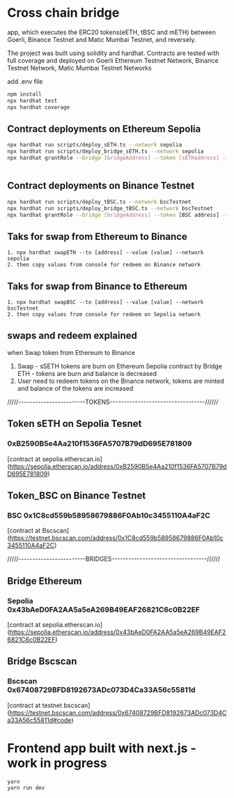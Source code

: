# Cross chain bridge
app, which executes the ERC20 tokens(eETH, tBSC and mETH) between Goerli, Binance Testnet and Matic Mumbai Testnet, and reversely.

The project was built using solidity and hardhat. Contracts are tested with full coverage and deployed on Goerli Ethereum Testnet Network, Binance Testnet Network, Matic Mumbai Testnet Networks

add .env file
```bash
npm install
npx hardhat test
npx hardhat coverage
```
## Contract deployments on Ethereum Sepolia
```bash
npx hardhat run scripts/deploy_sETH.ts --network sepolia 
npx hardhat run scripts/deploy_bridge_sETH.ts --network sepolia 
npx hardhat grantRole --bridge [bridgeAddress] --token [sETHaddress] --network sepolia



```
## Contract deployments on Binance Testnet
```bash
npx hardhat run scripts/deploy_tBSC.ts --network bscTestnet
npx hardhat run scripts/deploy_bridge_tBSC.ts --network bscTestnet 
npx hardhat grantRole --bridge [bridgeAddress] --token [BSC address] --network bscTestnet

```

## Taks for swap from Ethereum to Binance
```tasks
1. npx hardhat swapETH --to [address] --value [value] --network sepolia
2. then copy values from console for redeem on Binance network

```
## Taks for swap from Binance to Ethereum
```tasks
1. npx hardhat swapBSC --to [address] --value [value] --network bscTestnet
2. then copy values from console for redeem on Sepolia network
```

## swaps and redeem explained
when Swap token from Ethereum to Binance
1. Swap  - sSETH tokens are burn on Ethereum Sepolia contract by Bridge ETH  - tokens are burn and balance is decreased
2. User need to redeem tokens on the Binance network, tokens are minted and balance of the tokens are increased


/////------------------------TOKENS----------------------------------//////
## Token sETH on Sepolia Tesnet 
### 0xB2590B5e4Aa210f1536FA5707B79dD695E781809
[contract at sepolia.etherscan.io] (https://sepolia.etherscan.io/address/0xB2590B5e4Aa210f1536FA5707B79dD695E781809)

## Token_BSC on Binance Testnet 
### BSC 0x1C8cd559b58958679886F0Ab10c3455110A4aF2C
[contract at Bscscan] (https://testnet.bscscan.com/address/0x1C8cd559b58958679886F0Ab10c3455110A4aF2C)


/////------------------------BRIDGES----------------------------------//////
## Bridge Ethereum
### Sepolia 0x43bAeD0FA2AA5a5eA269B49EAF26821C6c0B22EF
[contract at sepolia.etherscan.io] (https://sepolia.etherscan.io/address/0x43bAeD0FA2AA5a5eA269B49EAF26821C6c0B22EF)


## Bridge Bscscan 
### Bscscan 0x67408729BFD8192673ADc073D4Ca33A56c55811d
[contract at testnet bscscan] (https://testnet.bscscan.com/address/0x67408729BFD8192673ADc073D4Ca33A56c55811d#code)

# Frontend app built with next.js - work in progress
```
yarn
yarn run dev
```